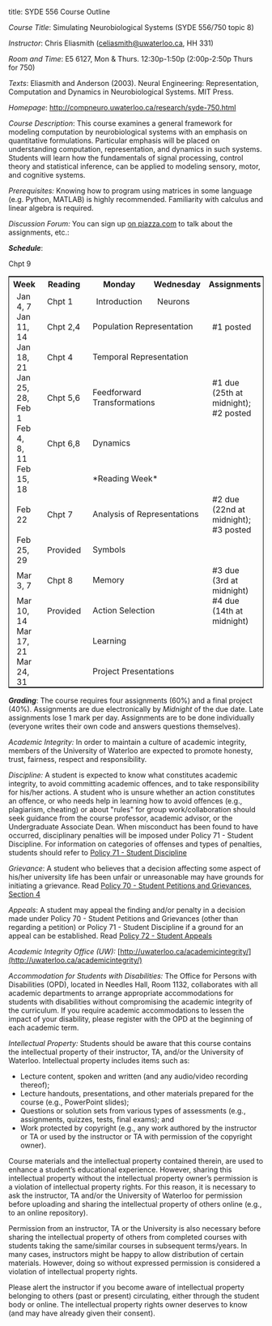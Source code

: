 title: SYDE 556 Course Outline

_Course Title_: Simulating Neurobiological Systems (SYDE 556/750 topic 8)

_Instructor_: Chris Eliasmith ([celiasmith@uwaterloo.ca](mailto:celiasmith@uwaterloo.ca), HH 331)

_Room and Time_: E5 6127, Mon & Thurs. 12:30p-1:50p (2:00p-2:50p Thurs for 750)

_Texts_: Eliasmith and Anderson (2003). Neural Engineering: Representation, Computation
and Dynamics in Neurobiological Systems. MIT Press.

_Homepage_: http://compneuro.uwaterloo.ca/research/syde-750.html

_Course Description_: This course examines a general framework for modeling
computation by neurobiological systems with an emphasis on quantitative
formulations. Particular emphasis will be placed on understanding computation,
representation, and dynamics in such systems. Students will learn how the
fundamentals of signal processing, control theory and statistical inference,
can be applied to modeling sensory, motor, and cognitive systems.

_Prerequisites:_ Knowing how to program using matrices in some language (e.g. Python, MATLAB) is highly recommended.  Familiarity with calculus and linear algebra is required.

_Discussion Forum:_ You can sign up [on piazza.com](https://piazza.com/) to talk about the assignments, etc.: 

**_Schedule_**:

<table style="border: 1px solid black;" cellspacing="10">
<tr><th>Week</th><th>Reading</th><th>Monday</th><th>Wednesday</th><th>Assignments</th></tr>
<tr><td style="padding:0 15px 0 15px;">Jan 4, 7</td><td style="padding:0 15px 0 15px;">Chpt 1</td><td style="padding:0 15px 0 15px;">Introduction</td><td style="padding:0 15px 0 15px;">Neurons</td><td style="padding:0 15px 0 15px;"></td></tr>
<tr><td style="padding:0 15px 0 15px;">Jan 11, 14</td><td style="padding:0 15px 0 15px;">Chpt 2,4</td><td colspan=2>Population Representation</td><td style="padding:0 15px 0 15px;">#1 posted</td></tr>
<tr><td style="padding:0 15px 0 15px;">Jan 18, 21</td><td style="padding:0 15px 0 15px;">Chpt 4</td><td colspan=2>Temporal Representation</td><td style="padding:0 15px 0 15px;"></td></tr>
<tr><td style="padding:0 15px 0 15px;">Jan 25, 28, Feb 1</td><td style="padding:0 15px 0 15px;">Chpt 5,6</td><td colspan=2>Feedforward Transformations</td><td style="padding:0 15px 0 15px;">#1 due (25th at midnight); #2 posted</td></tr>
<tr><td style="padding:0 15px 0 15px;">Feb 4, 8, 11</td><td style="padding:0 15px 0 15px;">Chpt 6,8</td><td colspan=2>Dynamics</td><td style="padding:0 15px 0 15px;"></td></tr>

<tr><td style="padding:0 15px 0 15px;">Feb 15, 18</td><td style="padding:0 15px 0 15px;"></td><td colspan=2>*Reading Week*</td><td style="padding:0 15px 0 15px;"></td></tr>

<tr><td style="padding:0 15px 0 15px;">Feb 22</td><td style="padding:0 15px 0 15px;">Chpt 7</td><td colspan=2>Analysis of Representations</td><td style="padding:0 15px 0 15px;">#2 due (22nd at midnight); #3 posted</td></tr>

<tr><td style="padding:0 15px 0 15px;">Feb 25, 29</td><td style="padding:0 15px 0 15px;">Provided</td><td colspan=2>Symbols</td><td style="padding:0 15px 0 15px;"></td></tr>

<tr><td style="padding:0 15px 0 15px;">Mar 3, 7</td><td style="padding:0 15px 0 15px;">Chpt 8</td><td colspan=2>Memory</td><td style="padding:0 15px 0 15px;">#3 due (3rd at midnight)</td></tr>

<tr><td style="padding:0 15px 0 15px;">Mar 10, 14</td><td style="padding:0 15px 0 15px;">Provided</td><td colspan=2>Action Selection</td><td style="padding:0 15px 0 15px;">#4 due (14th at midnight)</td></tr>

<tr><td style="padding:0 15px 0 15px;">Mar 17, 21</td><td style="padding:0 15px 0 15px;"></td><td colspan=2>Learning</td>Chpt 9<td style="padding:0 15px 0 15px;"></td></tr>

<tr><td style="padding:0 15px 0 15px;">Mar 24, 31</td><td style="padding:0 15px 0 15px;"></td><td colspan=2>Project Presentations</td><td style="padding:0 15px 0 15px;"></td></tr>

</table>


**_Grading_**: The course requires four assignments (60%) and a final project (40%). Assignments are due electronically by _Midnight_ of the due date. Late assignments lose 1 mark per day. Assignments are to be done individually (everyone writes their own code and answers questions themselves).

_Academic Integrity:_ In order to maintain a culture of academic integrity,
members of the University of Waterloo are expected to promote honesty, trust,
fairness, respect and responsibility.

_Discipline:_ A student is expected to know what constitutes academic
integrity, to avoid committing academic offences, and to take responsibility
for his/her actions. A student who is unsure whether an action constitutes an
offence, or who needs help in learning how to avoid offences (e.g.,
plagiarism, cheating) or about "rules" for group work/collaboration should
seek guidance from the course professor, academic advisor, or the
Undergraduate Associate Dean. When misconduct has been found to have occurred,
disciplinary penalties will be imposed under Policy 71 - Student Discipline.
For information on categories of offenses and types of penalties, students
should refer to [Policy 71 - Student Discipline](http://www.adm.uwaterloo.ca/infosec/Policies/policy71.htm)

_Grievance_: A student who believes that a decision affecting some aspect of
his/her university life has been unfair or unreasonable may have grounds for
initiating a grievance. Read [Policy 70 - Student Petitions and Grievances, Section 4](http://www.adm.uwaterloo.ca/infosec/Policies/policy70.htm)

_Appeals_: A student may appeal the finding and/or penalty in a decision made
under Policy 70 - Student Petitions and Grievances (other than regarding a
petition) or Policy 71 - Student Discipline if a ground for an appeal can be
established. Read [Policy 72 - Student Appeals](http://www.adm.uwaterloo.ca/infosec/Policies/policy72.htm)

_Academic Integrity Office (UW):_ [http://uwaterloo.ca/academicintegrity/](http://uwaterloo.ca/academicintegrity/)

_Accommodation for Students with Disabilities:_ The Office for Persons with
Disabilities (OPD), located in Needles Hall, Room 1132, collaborates with all
academic departments to arrange appropriate accommodations for students with
disabilities without compromising the academic integrity of the curriculum. If
you require academic accommodations to lessen the impact of your disability,
please register with the OPD at the beginning of each academic term.

_Intellectual Property:_
Students should be aware that this course contains the intellectual property of their instructor, TA, and/or the University of Waterloo.  Intellectual property includes items such as:<ul>
<li>Lecture content, spoken and written (and any audio/video recording thereof);</li>
<li>Lecture handouts, presentations, and other materials prepared for the course (e.g., PowerPoint slides);</li>
<li>Questions or solution sets from various types of assessments (e.g., assignments, quizzes, tests, final exams); and</li>
<li>Work protected by copyright (e.g., any work authored by the instructor or TA or used by the instructor or TA with permission of the copyright owner).</li></ul>

Course materials and the intellectual property contained therein, are used to enhance a student’s educational experience.  However, sharing this intellectual property without the intellectual property owner’s permission is a violation of intellectual property rights.  For this reason, it is necessary to ask the instructor, TA and/or the University of Waterloo for permission before uploading and sharing the intellectual property of others online (e.g., to an online repository).

Permission from an instructor, TA or the University is also necessary before sharing the intellectual property of others from completed courses with students taking the same/similar courses in subsequent terms/years.  In many cases, instructors might be happy to allow distribution of certain materials.  However, doing so without expressed permission is considered a violation of intellectual property rights.

Please alert the instructor if you become aware of intellectual property belonging to others (past or present) circulating, either through the student body or online.  The intellectual property rights owner deserves to know (and may have already given their consent).
